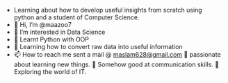 - Learning about how to develop useful insights from scratch using python and a student of Computer Science.
- 👋 Hi, I’m @maazoo7
- 👀 I’m interested in Data Science
- 🌱 Learnt Python with OOP
- 💞️ Learning how to convert raw data into useful information
- 📫 How to reach me sent a mail @ maslam628@gmail.com 
 🔹 passionate about learning new things.
 🔹 Somehow good at communication skills.
 🔹 Exploring the world of IT.
<!---
maazoo7/maazoo7 is a ✨ special ✨ repository because its `README.md` (this file) appears on your GitHub profile.
You can click the Preview link to take a look at your changes.
--->

